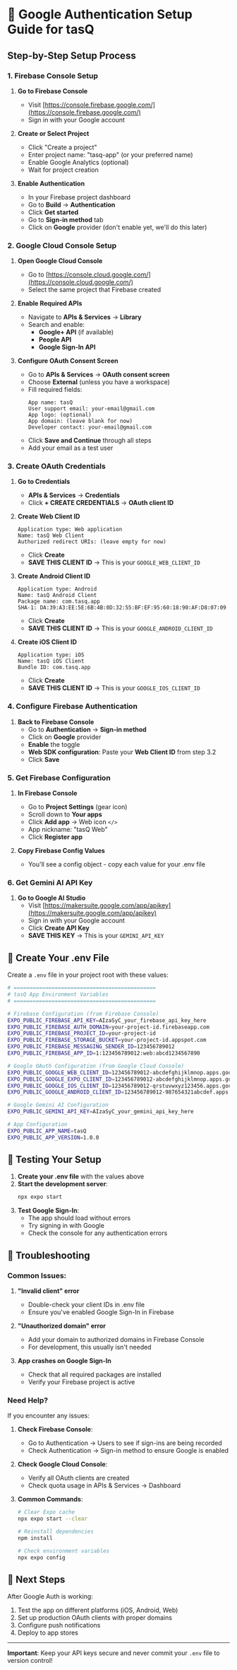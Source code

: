 # 🔐 Google Authentication Setup Guide for tasQ

## Step-by-Step Setup Process

### 1. Firebase Console Setup

1. **Go to Firebase Console**
   - Visit [https://console.firebase.google.com/](https://console.firebase.google.com/)
   - Sign in with your Google account

2. **Create or Select Project**
   - Click "Create a project"
   - Enter project name: "tasq-app" (or your preferred name)
   - Enable Google Analytics (optional)
   - Wait for project creation

3. **Enable Authentication**
   - In your Firebase project dashboard
   - Go to **Build** → **Authentication**
   - Click **Get started**
   - Go to **Sign-in method** tab
   - Click on **Google** provider (don't enable yet, we'll do this later)

### 2. Google Cloud Console Setup

1. **Open Google Cloud Console**
   - Go to [https://console.cloud.google.com/](https://console.cloud.google.com/)
   - Select the same project that Firebase created

2. **Enable Required APIs**
   - Navigate to **APIs & Services** → **Library**
   - Search and enable:
     - **Google+ API** (if available)
     - **People API**
     - **Google Sign-In API**

3. **Configure OAuth Consent Screen**
   - Go to **APIs & Services** → **OAuth consent screen**
   - Choose **External** (unless you have a workspace)
   - Fill required fields:
     ```
     App name: tasQ
     User support email: your-email@gmail.com
     App logo: (optional)
     App domain: (leave blank for now)
     Developer contact: your-email@gmail.com
     ```
   - Click **Save and Continue** through all steps
   - Add your email as a test user

### 3. Create OAuth Credentials

1. **Go to Credentials**
   - **APIs & Services** → **Credentials**
   - Click **+ CREATE CREDENTIALS** → **OAuth client ID**

2. **Create Web Client ID**
   ```
   Application type: Web application
   Name: tasQ Web Client
   Authorized redirect URIs: (leave empty for now)
   ```
   - Click **Create**
   - **SAVE THIS CLIENT ID** → This is your `GOOGLE_WEB_CLIENT_ID`

3. **Create Android Client ID**
   ```
   Application type: Android
   Name: tasQ Android Client
   Package name: com.tasq.app
   SHA-1: DA:39:A3:EE:5E:6B:4B:0D:32:55:BF:EF:95:60:18:90:AF:D8:07:09
   ```
   - Click **Create**
   - **SAVE THIS CLIENT ID** → This is your `GOOGLE_ANDROID_CLIENT_ID`

4. **Create iOS Client ID**
   ```
   Application type: iOS
   Name: tasQ iOS Client
   Bundle ID: com.tasq.app
   ```
   - Click **Create**
   - **SAVE THIS CLIENT ID** → This is your `GOOGLE_IOS_CLIENT_ID`

### 4. Configure Firebase Authentication

1. **Back to Firebase Console**
   - Go to **Authentication** → **Sign-in method**
   - Click on **Google** provider
   - **Enable** the toggle
   - **Web SDK configuration**: Paste your **Web Client ID** from step 3.2
   - Click **Save**

### 5. Get Firebase Configuration

1. **In Firebase Console**
   - Go to **Project Settings** (gear icon)
   - Scroll down to **Your apps**
   - Click **Add app** → Web icon `</>`
   - App nickname: "tasQ Web"
   - Click **Register app**

2. **Copy Firebase Config Values**
   - You'll see a config object - copy each value for your .env file

### 6. Get Gemini AI API Key

1. **Go to Google AI Studio**
   - Visit [https://makersuite.google.com/app/apikey](https://makersuite.google.com/app/apikey)
   - Sign in with your Google account
   - Click **Create API Key**
   - **SAVE THIS KEY** → This is your `GEMINI_API_KEY`

## 📄 Create Your .env File

Create a `.env` file in your project root with these values:

```bash
# =============================================
# tasQ App Environment Variables
# =============================================

# Firebase Configuration (from Firebase Console)
EXPO_PUBLIC_FIREBASE_API_KEY=AIzaSyC_your_firebase_api_key_here
EXPO_PUBLIC_FIREBASE_AUTH_DOMAIN=your-project-id.firebaseapp.com
EXPO_PUBLIC_FIREBASE_PROJECT_ID=your-project-id
EXPO_PUBLIC_FIREBASE_STORAGE_BUCKET=your-project-id.appspot.com
EXPO_PUBLIC_FIREBASE_MESSAGING_SENDER_ID=123456789012
EXPO_PUBLIC_FIREBASE_APP_ID=1:123456789012:web:abcd1234567890

# Google OAuth Configuration (from Google Cloud Console)
EXPO_PUBLIC_GOOGLE_WEB_CLIENT_ID=123456789012-abcdefghijklmnop.apps.googleusercontent.com
EXPO_PUBLIC_GOOGLE_EXPO_CLIENT_ID=123456789012-abcdefghijklmnop.apps.googleusercontent.com
EXPO_PUBLIC_GOOGLE_IOS_CLIENT_ID=123456789012-qrstuvwxyz123456.apps.googleusercontent.com
EXPO_PUBLIC_GOOGLE_ANDROID_CLIENT_ID=123456789012-987654321abcdef.apps.googleusercontent.com

# Google Gemini AI Configuration
EXPO_PUBLIC_GEMINI_API_KEY=AIzaSyC_your_gemini_api_key_here

# App Configuration
EXPO_PUBLIC_APP_NAME=tasQ
EXPO_PUBLIC_APP_VERSION=1.0.0
```

## 🚀 Testing Your Setup

1. **Create your .env file** with the values above
2. **Start the development server**:
   ```bash
   npx expo start
   ```
3. **Test Google Sign-In**:
   - The app should load without errors
   - Try signing in with Google
   - Check the console for any authentication errors

## 🔧 Troubleshooting

### Common Issues:

1. **"Invalid client" error**
   - Double-check your client IDs in .env file
   - Ensure you've enabled Google Sign-In in Firebase

2. **"Unauthorized domain" error**
   - Add your domain to authorized domains in Firebase Console
   - For development, this usually isn't needed

3. **App crashes on Google Sign-In**
   - Check that all required packages are installed
   - Verify your Firebase project is active

### Need Help?

If you encounter any issues:

1. **Check Firebase Console**:
   - Go to Authentication → Users to see if sign-ins are being recorded
   - Check Authentication → Sign-in method to ensure Google is enabled

2. **Check Google Cloud Console**:
   - Verify all OAuth clients are created
   - Check quota usage in APIs & Services → Dashboard

3. **Common Commands**:
   ```bash
   # Clear Expo cache
   npx expo start --clear

   # Reinstall dependencies
   npm install

   # Check environment variables
   npx expo config
   ```

## 📱 Next Steps

After Google Auth is working:
1. Test the app on different platforms (iOS, Android, Web)
2. Set up production OAuth clients with proper domains
3. Configure push notifications
4. Deploy to app stores

---

**Important**: Keep your API keys secure and never commit your `.env` file to version control! 